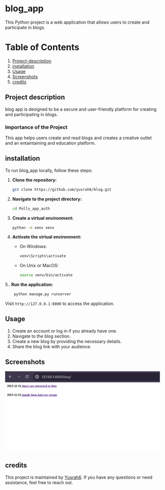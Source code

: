 # blog_app
This Python project is a web application that allows users to create and participate in blogs.

# Table of Contents

1. [Project-description](#Project-description)
2. [installation](#installation)
3. [Usage](#Usage)
4. [Screenshots](#Screenshots)
5. [credits](#credits)
## Project description
blog app is designed to be a secure and user-friendly platform for creating and participating in blogs. 
### Importance of the Project

This app helps users create and read blogs and creates a creative outlet and an entaintaining and education platform. 

## installation
To run blog_app locally, follow these steps:
1. **Clone the repository:**

    ```bash
    git clone https://github.com/yusrah6/blog.git
    ```

2. **Navigate to the project directory:**

    ```bash
    cd Polls_app_auth
    ```

3. **Create a virtual environment:**

    ```bash
    python -m venv venv
    ```

4. **Activate the virtual environment:**

    - On Windows:

        ```bash
        venv\Scripts\activate
        ```

    - On Unix or MacOS:

        ```bash
        source venv/bin/activate
        ```

5.. **Run the application:**
```bash
    python manage.py runserver
```
Visit `http://127.0.0.1:8000` to access the application.
## Usage
1. Create an account or log in if you already have one.
2. Navigate to the blog section.
3. Create a new blog by providing the necessary details.
4. Share the blog link with your audience.



## Screenshots
![Screenshot 2023-11-22 181655](https://github.com/yusrah6/blog/blob/main/Screenshot%202023-11-22%20181655.png)

## credits
This project is maintained by [Yusrah6](https://github.com/yusrah6). If you have any questions or need assistance, feel free to reach out.


